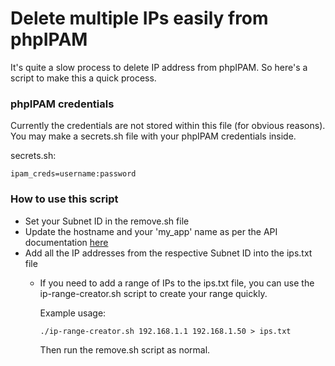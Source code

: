 # Delete multiple IPs easily from phpIPAM
It's quite a slow process to delete IP address from phpIPAM. So here's a script to make this a quick process.

### phpIPAM credentials
Currently the credentials are not stored within this file (for obvious reasons). You may make a secrets.sh file with your phpIPAM credentials inside.

secrets.sh:
```
ipam_creds=username:password
```

### How to use this script
- Set your Subnet ID in the remove.sh file
- Update the hostname and your 'my_app' name as per the API documentation [here](https://phpipam.net/api-documentation/)
- Add all the IP addresses from the respective Subnet ID into the ips.txt file
  - If you need to add a range of IPs to the ips.txt file, you can use the ip-range-creator.sh script to create your range quickly.
    
    Example usage:
    ```
    ./ip-range-creator.sh 192.168.1.1 192.168.1.50 > ips.txt
    ```
    Then run the remove.sh script as normal.
